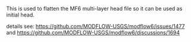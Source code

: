 This is used to flatten the MF6 multi-layer head file so it can be used as initial head.

details see: https://github.com/MODFLOW-USGS/modflow6/issues/1477 and https://github.com/MODFLOW-USGS/modflow6/discussions/1694


